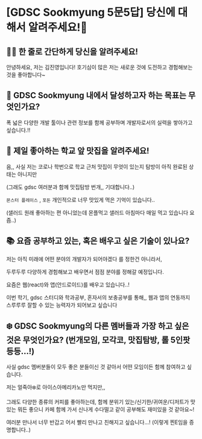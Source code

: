 # [GDSC Sookmyung 5문5답] 당신에 대해서 알려주세요!👀

## ☝🏻 한 줄로 간단하게 당신을 알려주세요!

안녕하세요, 저는 김진영입니다! 호기심이 많은 저는 새로운 것에 도전하고 경험해보는 것을 좋아합니다~ 

## 🎯 GDSC Sookmyung 내에서 달성하고자 하는 목표는 무엇인가요?

폭 넓은 다양한 개발 툴이나 관련 정보를 함께 공부하며 개발자로서의 실력을 쌓아가고 싶습니다.!!

## 🍕 제일 좋아하는 학교 앞 맛집을 알려주세요!

음,, 사실 저는 코로나 학번으로 학교 근처 맛집이 무엇이 있는지 탐방이 아직 완료된 상태는 아니지만

(그래도 gdsc 여러분과 함께 맛집탐방 번개,, 기대합니다..)

`몬스터 플레이스` , `포돈` 개인적으로 너무 맛있게 먹은 기억이 있습니다.. 

(샐러드 원래 좋아하는 편 아니었는데 몬플먹고 샐러드 아침마다 매일 먹고 있습니다 요즘..) 

## 📚 요즘 공부하고 있는, 혹은 배우고 싶은 기술이 있나요?

저는 아직 미래에 어떤 분야의 개발자가 되어야겠다 를 정한건 아니라서, 

두루두루 다양하게 경험해보고 배우면서 점점 분야를 정해갈 예정입니다. 

요즘은 웹(react)와 앱(안드로이드)를 배우고 있습니다..! 

이번 학기, gdsc 스터디와 학과공부, 혼자서의 보충공부를 통해,, 웹과 앱의 연동까지 스루루루 잘할 수 있는 능력자가 되어보고 싶습니다

## ❄️ GDSC Sookmyung의 다른 멤버들과 가장 하고 싶은 것은 무엇인가요? (번개모임, 모각코, 맛집탐방, 롤 5인팟 등등...!)

사실 gdsc 멤버분들이 모두 좋은 분들이신 것 같아서 어떤 모임이든 함께 참여하고 싶습니다.

저는 얼죽아❄️로 아이스아메리카노만 먹지만,, 

그래도 다양한 종류의 커피를 좋아하는데, 함께 분위기 있는/신기한/귀여운/디저트가 맛있는 뭐든 좋으니 카페 함께 가서 신나게 수다떨고 같이 공부해도 재미있을 것 같아요~!

여러분 만나서 너무 반갑고 어서 빨리 만나고 친해지고 싶습니다...! (이렇게 찐E임을 증명합니다..)
